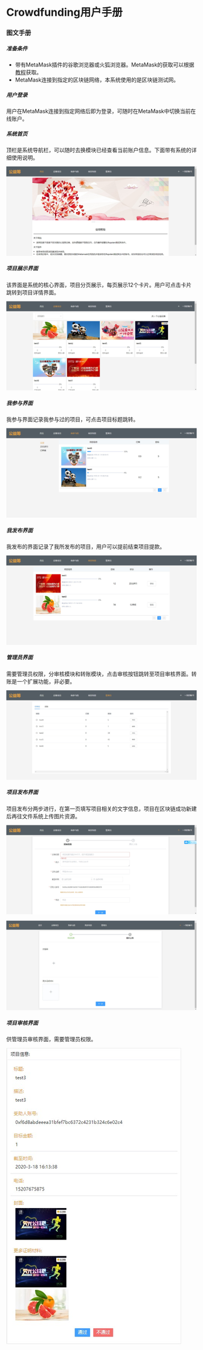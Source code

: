 # Crowdfunding用户手册

### 图文手册

##### 准备条件

- 带有MetaMask插件的谷歌浏览器或火狐浏览器。MetaMask的获取可以根据[教程](http://blog.hubwiz.com/2018/04/13/metamask-install)获取。
- MetaMask连接到指定的区块链网络，本系统使用的是区块链测试网。

##### 用户登录

用户在MetaMask连接到指定网络后即为登录，可随时在MetaMask中切换当前在线账户。

##### 系统首页

顶栏是系统导航栏，可以随时去换模块已经查看当前账户信息。下面带有系统的详细使用说明。

![](https://github.com/Vilinz/CrowdfundingDAppDocs/raw/master/imgs/finalHome.jpg)

##### 项目展示界面

该界面是系统的核心界面，项目分页展示，每页展示12个卡片。用户可点击卡片跳转到项目详情界面。

![](https://github.com/Vilinz/CrowdfundingDAppDocs/raw/master/imgs/finalProject.jpg)

##### 我参与界面

我参与界面记录我参与过的项目，可点击项目标题跳转。

![](https://github.com/Vilinz/CrowdfundingDAppDocs/raw/master/imgs/finalMyPage.jpg)

##### 我发布界面

我发布的界面记录了我所发布的项目，用户可以提前结束项目提款。

![](https://github.com/Vilinz/CrowdfundingDAppDocs/raw/master/imgs/finalMyPublish.jpg)

##### 管理员界面

需要管理员权限，分审核模块和转账模块，点击审核按钮跳转至项目审核界面。转账是一个扩展功能，非必要。

![](https://github.com/Vilinz/CrowdfundingDAppDocs/raw/master/imgs/finalManager.jpg)

##### 项目发布界面

项目发布分两步进行，在第一页填写项目相关的文字信息，项目在区块链成功新建后再往文件系统上传图片资源。

![](https://github.com/Vilinz/CrowdfundingDAppDocs/raw/master/imgs/finalPublishPage.jpg)

![](https://github.com/Vilinz/CrowdfundingDAppDocs/raw/master/imgs/finalPublish1.jpg)

##### 项目审核界面

供管理员审核界面，需要管理员权限。

![](https://github.com/Vilinz/CrowdfundingDAppDocs/raw/master/imgs/finalVerify.jpg)